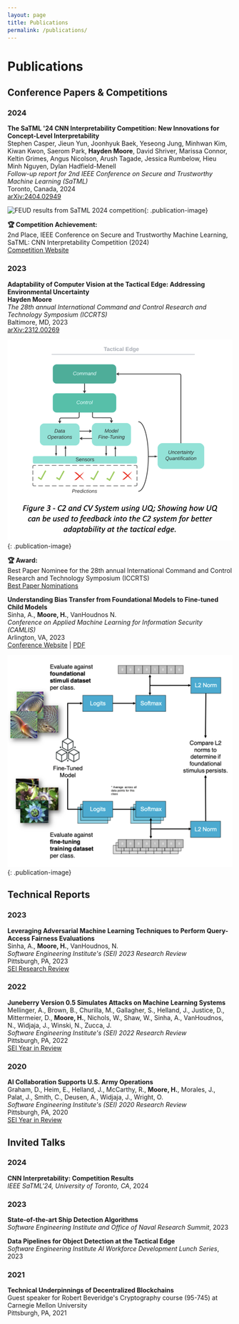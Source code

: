 ```yaml
---
layout: page
title: Publications
permalink: /publications/
---
```


# Publications

## Conference Papers & Competitions

### 2024

**The SaTML '24 CNN Interpretability Competition: New Innovations for Concept-Level Interpretability**  
Stephen Casper, Jieun Yun, Joonhyuk Baek, Yeseong Jung, Minhwan Kim, Kiwan Kwon, Saerom Park, **Hayden Moore**, David Shriver, Marissa Connor, Keltin Grimes, Angus Nicolson, Arush Tagade, Jessica Rumbelow, Hieu Minh Nguyen, Dylan Hadfield-Menell  
*Follow-up report for 2nd IEEE Conference on Secure and Trustworthy Machine Learning (SaTML)*  
Toronto, Canada, 2024  
[arXiv:2404.02949](https://arxiv.org/abs/2404.02949)

![FEUD results from SaTML 2024 competition](assets/feud_2024.png){: .publication-image}

**🏆 Competition Achievement:**  
2nd Place, IEEE Conference on Secure and Trustworthy Machine Learning, SaTML: CNN Interpretability Competition (2024)  
[Competition Website](https://benchmarking-interpretability.csail.mit.edu/challenges-and-prizes/)

### 2023

**Adaptability of Computer Vision at the Tactical Edge: Addressing Environmental Uncertainty**  
**Hayden Moore**  
*The 28th annual International Command and Control Research and Technology Symposium (ICCRTS)*  
Baltimore, MD, 2023  
[arXiv:2312.00269](https://arxiv.org/abs/2312.00269)

![ICCRTS 2023 Best Paper Nomination](assets/iccrts_2023.png){: .publication-image}

**🏆 Award:**  
Best Paper Nominee for the 28th annual International Command and Control Research and Technology Symposium (ICCRTS)  
[Best Paper Nominations](https://internationalc2institute.org/28th-iccrts-best-paper-nominations)

**Understanding Bias Transfer from Foundational Models to Fine-tuned Child Models**  
Sinha, A., **Moore, H.**, VanHoudnos N.  
*Conference on Applied Machine Learning for Information Security (CAMLIS)*  
Arlington, VA, 2023  
[Conference Website](https://www.camlis.org/) | [PDF](https://github.com/HaydenMM/Research/blob/main/CAMLIS2023_CR_poster.pdf)

![CAMLIS 2023 Poster Session](assets/camlis_2023.png){: .publication-image}

## Technical Reports

### 2023

**Leveraging Adversarial Machine Learning Techniques to Perform Query-Access Fairness Evaluations**  
Sinha, A., **Moore, H.**, VanHoudnos, N.  
*Software Engineering Institute's (SEI) 2023 Research Review*  
Pittsburgh, PA, 2023  
[SEI Research Review](https://www.sei.cmu.edu/publications/annual-reviews/2023-research-review/research-review-article.cfm?customel_datapageid_326381=495673)

### 2022

**Juneberry Version 0.5 Simulates Attacks on Machine Learning Systems**  
Mellinger, A., Brown, B., Churilla, M., Gallagher, S., Helland, J., Justice, D., Mittermeier, D., **Moore, H.**, Nichols, W., Shaw, W., Sinha, A., VanHoudnos, N., Widjaja, J., Winski, N., Zucca, J.  
*Software Engineering Institute's (SEI) 2022 Research Review*  
Pittsburgh, PA, 2022  
[SEI Year in Review](https://www.sei.cmu.edu/publications/annual-reviews/2022-year-in-review/year_in_review_article.cfm?customel_datapageid_315013=494000)

### 2020

**AI Collaboration Supports U.S. Army Operations**  
Graham, D., Heim, E., Helland, J., McCarthy, R., **Moore, H.**, Morales, J., Palat, J., Smith, C., Deusen, A., Widjaja, J., Wright, O.  
*Software Engineering Institute's (SEI) 2020 Research Review*  
Pittsburgh, PA, 2020  
[SEI Year in Review](https://www.sei.cmu.edu/publications/annual-reviews/2020-year-in-review/year_in_review_article.cfm?customel_datapageid_315013=315523)

## Invited Talks

### 2024
**CNN Interpretability: Competition Results**  
*IEEE SaTML'24, University of Toronto, CA*, 2024

### 2023
**State-of-the-art Ship Detection Algorithms**  
*Software Engineering Institute and Office of Naval Research Summit*, 2023

**Data Pipelines for Object Detection at the Tactical Edge**  
*Software Engineering Institute AI Workforce Development Lunch Series*, 2023

### 2021
**Technical Underpinnings of Decentralized Blockchains**  
Guest speaker for Robert Beveridge's Cryptography course (95-745) at Carnegie Mellon University  
Pittsburgh, PA, 2021
